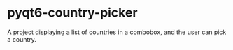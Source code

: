 # pyqt6-country-picker
A project displaying a list of countries in a combobox, and the user can pick a country.
